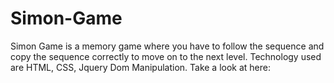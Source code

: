 # Simon-Game
Simon Game is a memory game where you have to follow the sequence and copy the sequence correctly to move on to the next level. Technology used are HTML, CSS, Jquery
Dom Manipulation. Take a look at here: 

